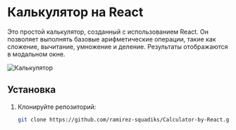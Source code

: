 # Калькулятор на React

Это простой калькулятор, созданный с использованием React. Он позволяет выполнять базовые арифметические операции, такие как сложение, вычитание, умножение и деление. Результаты отображаются в модальном окне.



![Калькулятор](https://encrypted-tbn0.gstatic.com/images?q=tbn:ANd9GcSotCbGiY_V02Is2hFayiyPdSQiDL2RDPNNaA&s) 

## Установка

1. Клонируйте репозиторий:

   ```bash
   git clone https://github.com/ramirez-squadiks/Calculator-by-React.git
